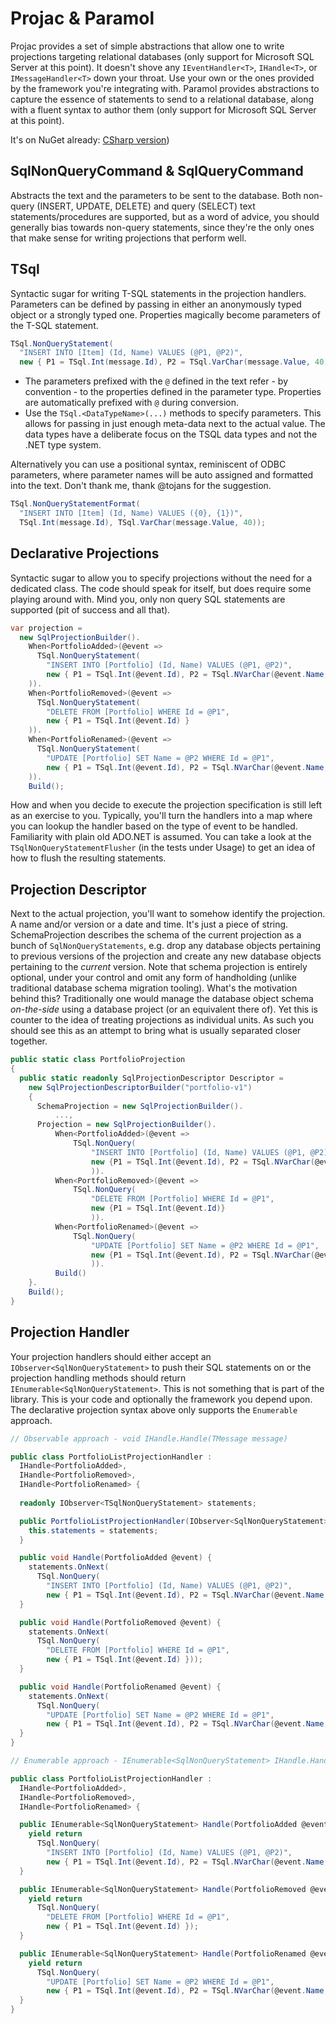 # Projac & Paramol

Projac provides a set of simple abstractions that allow one to write projections targeting relational databases (only support for Microsoft SQL Server at this point). It doesn't shove any ```IEventHandler<T>```, ```IHandle<T>```, or ```IMessageHandler<T>``` down your throat. Use your own or the ones provided by the framework you're integrating with. Paramol provides abstractions to capture the essence of statements to send to a relational database, along with a fluent syntax to author them (only support for Microsoft SQL Server at this point).

It's on NuGet already: [CSharp version](https://www.nuget.org/packages/Projac/))

## SqlNonQueryCommand & SqlQueryCommand

Abstracts the text and the parameters to be sent to the database. Both non-query (INSERT, UPDATE, DELETE) and query (SELECT) text statements/procedures are supported, but as a word of advice, you should generally bias towards non-query statements, since they're the only ones that make sense for writing projections that perform well.

## TSql

Syntactic sugar for writing T-SQL statements in the projection handlers. Parameters can be defined by passing in either an anonymously typed object or a strongly typed one. Properties magically become parameters of the T-SQL statement.

```csharp
TSql.NonQueryStatement(
  "INSERT INTO [Item] (Id, Name) VALUES (@P1, @P2)",
  new { P1 = TSql.Int(message.Id), P2 = TSql.VarChar(message.Value, 40) });
```

* The parameters prefixed with the ```@``` defined in the text refer - by convention - to the properties defined in the parameter type. Properties are automatically prefixed with ```@``` during conversion.
* Use the ```TSql.<DataTypeName>(...)``` methods to specify parameters. This allows for passing in just enough meta-data next to the actual value. The data types have a deliberate focus on the TSQL data types and not the .NET type system.

Alternatively you can use a positional syntax, reminiscent of ODBC parameters, where parameter names will be auto assigned and formatted into the text. Don't thank me, thank @tojans for the suggestion.

```csharp
TSql.NonQueryStatementFormat(
  "INSERT INTO [Item] (Id, Name) VALUES ({0}, {1})",
  TSql.Int(message.Id), TSql.VarChar(message.Value, 40));
```

## Declarative Projections

Syntactic sugar to allow you to specify projections without the need for a dedicated class. The code should speak for itself, but does require some playing around with. Mind you, only non query SQL statements are supported (pit of success and all that).

```csharp
var projection =
  new SqlProjectionBuilder().
    When<PortfolioAdded>(@event =>
      TSql.NonQueryStatement(
        "INSERT INTO [Portfolio] (Id, Name) VALUES (@P1, @P2)",
        new { P1 = TSql.Int(@event.Id), P2 = TSql.NVarChar(@event.Name, 40) }
    )).
    When<PortfolioRemoved>(@event =>
      TSql.NonQueryStatement(
        "DELETE FROM [Portfolio] WHERE Id = @P1",
        new { P1 = TSql.Int(@event.Id) }
    )).
    When<PortfolioRenamed>(@event =>
      TSql.NonQueryStatement(
        "UPDATE [Portfolio] SET Name = @P2 WHERE Id = @P1",
        new { P1 = TSql.Int(@event.Id), P2 = TSql.NVarChar(@event.Name, 40) }
    )).
    Build();
```

How and when you decide to execute the projection specification is still left as an exercise to you. Typically, you'll turn the handlers into a map where you can lookup the handler based on the type of event to be handled. Familiarity with plain old ADO.NET is assumed. You can take a look at the ```TSqlNonQueryStatementFlusher``` (in the tests under Usage) to get an idea of how to flush the resulting statements.

## Projection Descriptor

Next to the actual projection, you'll want to somehow identify the projection. A name and/or version or a date and time. It's just a piece of string. SchemaProjection describes the schema of the current projection as a bunch of ``SqlNonQueryStatements``, e.g. drop any database objects pertaining to previous versions of the projection and create any new database objects pertaining to the *current* version. Note that schema projection is entirely optional, under your control and omit any form of handholding (unlike traditional database schema migration tooling). What's the motivation behind this? Traditionally one would manage the database object schema *on-the-side* using a database project (or an equivalent there of). Yet this is counter to the idea of treating projections as individual units. As such you should see this as an attempt to bring what is usually separated closer together. 

```csharp
public static class PortfolioProjection
{
  public static readonly SqlProjectionDescriptor Descriptor =
    new SqlProjectionDescriptorBuilder("portfolio-v1")
    {
      SchemaProjection = new SqlProjectionBuilder().
          ...,
      Projection = new SqlProjectionBuilder().
          When<PortfolioAdded>(@event =>
              TSql.NonQuery(
                  "INSERT INTO [Portfolio] (Id, Name) VALUES (@P1, @P2)",
                  new {P1 = TSql.Int(@event.Id), P2 = TSql.NVarChar(@event.Name, 40)}
                  )).
          When<PortfolioRemoved>(@event =>
              TSql.NonQuery(
                  "DELETE FROM [Portfolio] WHERE Id = @P1",
                  new {P1 = TSql.Int(@event.Id)}
                  )).
          When<PortfolioRenamed>(@event =>
              TSql.NonQuery(
                  "UPDATE [Portfolio] SET Name = @P2 WHERE Id = @P1",
                  new {P1 = TSql.Int(@event.Id), P2 = TSql.NVarChar(@event.Name, 40)}
                  )).
          Build()
    }.
    Build();
}
```
## Projection Handler

Your projection handlers should either accept an ```IObserver<SqlNonQueryStatement>``` to push their SQL statements on or the projection handling methods should return ```IEnumerable<SqlNonQueryStatement>```. This is not something that is part of the library. This is your code and optionally the framework you depend upon. The declarative projection syntax above only supports the ```Enumerable``` approach.

```csharp
// Observable approach - void IHandle.Handle(TMessage message)

public class PortfolioListProjectionHandler : 
  IHandle<PortfolioAdded>,
  IHandle<PortfolioRemoved>,
  IHandle<PortfolioRenamed> {
  
  readonly IObserver<TSqlNonQueryStatement> statements;

  public PortfolioListProjectionHandler(IObserver<SqlNonQueryStatement> statements) {
    this.statements = statements;
  }

  public void Handle(PortfolioAdded @event) {
    statements.OnNext(
      TSql.NonQuery(
        "INSERT INTO [Portfolio] (Id, Name) VALUES (@P1, @P2)",
        new { P1 = TSql.Int(@event.Id), P2 = TSql.NVarChar(@event.Name, 40) }));
  }

  public void Handle(PortfolioRemoved @event) {
    statements.OnNext(
      TSql.NonQuery(
        "DELETE FROM [Portfolio] WHERE Id = @P1",
        new { P1 = TSql.Int(@event.Id) }));
  }

  public void Handle(PortfolioRenamed @event) {
    statements.OnNext(
      TSql.NonQuery(
        "UPDATE [Portfolio] SET Name = @P2 WHERE Id = @P1",
        new { P1 = TSql.Int(@event.Id), P2 = TSql.NVarChar(@event.Name, 40) }));
  }
}

// Enumerable approach - IEnumerable<SqlNonQueryStatement> IHandle.Handle(TMessage message)

public class PortfolioListProjectionHandler : 
  IHandle<PortfolioAdded>,
  IHandle<PortfolioRemoved>,
  IHandle<PortfolioRenamed> {

  public IEnumerable<SqlNonQueryStatement> Handle(PortfolioAdded @event) {
    yield return
      TSql.NonQuery(
        "INSERT INTO [Portfolio] (Id, Name) VALUES (@P1, @P2)",
        new { P1 = TSql.Int(@event.Id), P2 = TSql.NVarChar(@event.Name, 40) });
  }

  public IEnumerable<SqlNonQueryStatement> Handle(PortfolioRemoved @event) {
    yield return
      TSql.NonQuery(
        "DELETE FROM [Portfolio] WHERE Id = @P1",
        new { P1 = TSql.Int(@event.Id) });
  }

  public IEnumerable<SqlNonQueryStatement> Handle(PortfolioRenamed @event) {
    yield return
      TSql.NonQuery(
        "UPDATE [Portfolio] SET Name = @P2 WHERE Id = @P1",
        new { P1 = TSql.Int(@event.Id), P2 = TSql.NVarChar(@event.Name, 40) });
  }
}

```
